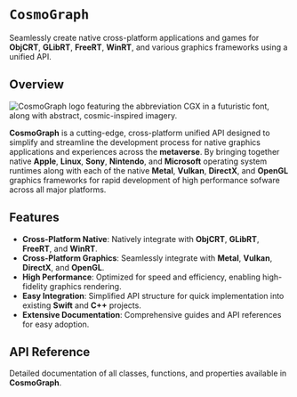 # ``CosmoGraph``

Seamlessly create native cross-platform applications and games for **ObjCRT**, **GLibRT**, **FreeRT**, **WinRT**, and various graphics frameworks using a unified API.

## Overview

![CosmoGraph logo featuring the abbreviation CGX in a futuristic font, along with abstract, cosmic-inspired imagery.](cosmo)

**CosmoGraph** is a cutting-edge, cross-platform unified API designed to simplify and streamline the development process for
native graphics applications and experiences across the **metaverse**. By bringing together native **Apple**, **Linux**, **Sony**,
**Nintendo**, and **Microsoft** operating system runtimes along with each of the native **Metal**, **Vulkan**, **DirectX**, and
**OpenGL** graphics frameworks for rapid development of high performance sofware across all major platforms.

## Features

- **Cross-Platform Native**: Natively integrate with **ObjCRT**, **GLibRT**, **FreeRT**, and **WinRT**.
- **Cross-Platform Graphics**: Seamlessly integrate with **Metal**, **Vulkan**, **DirectX**, and **OpenGL**.
- **High Performance**: Optimized for speed and efficiency, enabling high-fidelity graphics rendering.
- **Easy Integration**: Simplified API structure for quick implementation into existing **Swift** and **C++** projects.
- **Extensive Documentation**: Comprehensive guides and API references for easy adoption.

## API Reference

Detailed documentation of all classes, functions, and properties available in **CosmoGraph**.
